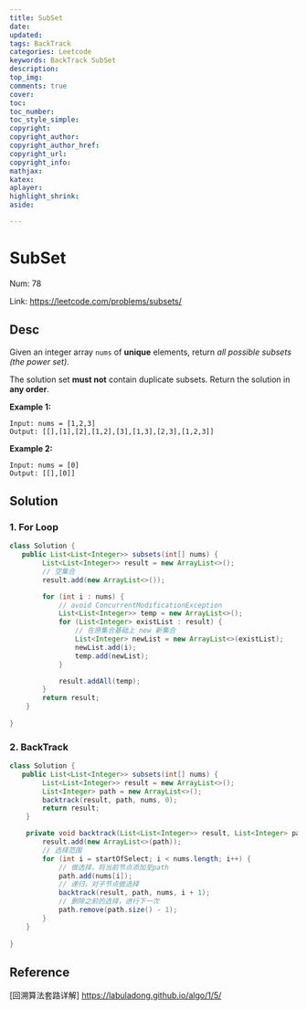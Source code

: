 ```yaml
---
title: SubSet
date: 
updated:
tags: BackTrack
categories: Leetcode
keywords: BackTrack SubSet
description:
top_img:
comments: true
cover:
toc:
toc_number:
toc_style_simple:
copyright:
copyright_author:
copyright_author_href:
copyright_url:
copyright_info:
mathjax:
katex:
aplayer:
highlight_shrink:
aside:

---
```


# SubSet

Num: 78

Link: https://leetcode.com/problems/subsets/



## Desc

Given an integer array `nums` of **unique** elements, return *all possible subsets (the power set)*.

The solution set **must not** contain duplicate subsets. Return the solution in **any order**.

**Example 1:**

```
Input: nums = [1,2,3]
Output: [[],[1],[2],[1,2],[3],[1,3],[2,3],[1,2,3]]
```

**Example 2:**

```
Input: nums = [0]
Output: [[],[0]]
```

## Solution

### 1. For Loop

```java
class Solution {
   public List<List<Integer>> subsets(int[] nums) {
        List<List<Integer>> result = new ArrayList<>();
        // 空集合
        result.add(new ArrayList<>());

        for (int i : nums) {
            // avoid ConcurrentModificationException
            List<List<Integer>> temp = new ArrayList<>();
            for (List<Integer> existList : result) {
                // 在原集合基础上 new 新集合
                List<Integer> newList = new ArrayList<>(existList);
                newList.add(i);
                temp.add(newList);
            }

            result.addAll(temp);
        }
        return result;
    }
 
}
```



### 2. BackTrack

```java
class Solution {
   public List<List<Integer>> subsets(int[] nums) {
        List<List<Integer>> result = new ArrayList<>();
        List<Integer> path = new ArrayList<>();
        backtrack(result, path, nums, 0);
        return result;
    }

    private void backtrack(List<List<Integer>> result, List<Integer> path, int[] nums, int startOfSelect) {
        result.add(new ArrayList<>(path));
        // 选择范围
        for (int i = startOfSelect; i < nums.length; i++) {
            // 做选择，将当前节点添加至path
            path.add(nums[i]);
            // 递归，对子节点做选择
            backtrack(result, path, nums, i + 1);
            // 删除之前的选择，进行下一次
            path.remove(path.size() - 1);
        }
    }
 
}
```

 



## Reference

[回溯算法套路详解] https://labuladong.github.io/algo/1/5/
